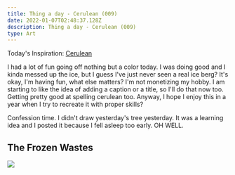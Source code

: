 ```yaml
---
title: Thing a day - Cerulean (009)
date: 2022-01-07T02:48:37.128Z
description: Thing a day - Cerulean (009)
type: Art
---
```

Today's Inspiration: [Cerulean](https://www.merriam-webster.com/word-of-the-day/cerulean-2022-01-06)

I had a lot of fun going off nothing but a color today. I was doing good and I kinda messed up the ice, but I guess I've just never seen a real ice berg? It's okay, I'm having fun, what else matters? I'm not monetizing my hobby. I am starting to like the idea of adding a caption or a title, so I'll do that now too. Getting pretty good at spelling cerulean too. Anyway, I hope I enjoy this in a year when I try to recreate it with proper skills?

Confession time. I didn't draw yesterday's tree yesterday. It was a learning idea and I posted it because I fell asleep too early. OH WELL.

## The Frozen Wastes

![](/img/009-thing-a-day-cerulean.png)